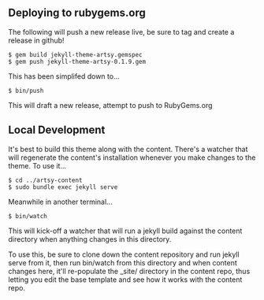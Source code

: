 
## Deploying to rubygems.org

The following will push a new release live, be sure to tag and create a release in github!

```
$ gem build jekyll-theme-artsy.gemspec
$ gem push jekyll-theme-artsy-0.1.9.gem
```

This has been simplifed down to...

```
$ bin/push
```

This will draft a new release, attempt to push to RubyGems.org

## Local Development

It's best to build this theme along with the content. There's a watcher that will regenerate the content's installation whenever
you make changes to the theme. To use it...


```
$ cd ../artsy-content
$ sudo bundle exec jekyll serve
```

Meanwhile in another terminal...

```
$ bin/watch
```

This will kick-off a watcher that will run a jekyll build against the content directory when anything changes in this directory.

To use this, be sure to clone down the content repository and run jekyll serve from it, then run bin/watch from this directory and
when content changes here, it'll re-populate the _site/ directory in the content repo, thus letting you edit the base template
and see how it works with the content repo. 
